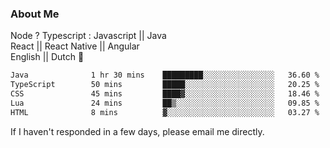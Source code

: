 ### About Me
Node ? Typescript : Javascript || Java\
React || React Native || Angular\
English || Dutch :pinching_hand:

 <!--START_SECTION:waka-->

```txt
Java              1 hr 30 mins    █████████░░░░░░░░░░░░░░░░   36.60 %
TypeScript        50 mins         █████░░░░░░░░░░░░░░░░░░░░   20.25 %
CSS               45 mins         ████▓░░░░░░░░░░░░░░░░░░░░   18.46 %
Lua               24 mins         ██▒░░░░░░░░░░░░░░░░░░░░░░   09.85 %
HTML              8 mins          ▓░░░░░░░░░░░░░░░░░░░░░░░░   03.27 %
```

<!--END_SECTION:waka-->



If I haven't responded in a few days, please email me directly. 
